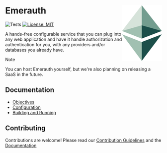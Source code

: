# Emerauth <img src="./.github/content/logo.svg" width="128" align="right"/>

![Tests](https://github.com/emerauth/emerauth/workflows/tests/badge.svg)
 [![License: MIT](https://img.shields.io/badge/License-MIT-yellow.svg)](https://opensource.org/licenses/MIT)

A hands-free configurable service that you can plug into any web application and have it handle authorization and authentication for you, with any providers and/or databases you already have.

> [!NOTE]
> You can host Emerauth yourself, but we're also planning on releasing a SaaS in the future.

## Documentation

- [Objectives](./docs/objectives.md)
- [Configuration](./docs/configuration.md)
- [Building and Running](./docs/building-and-running.md)

## Contributing

Contributions are welcome! Please read our [Contribution Guidelines](./CONTRIBUTING.md) and the [Documentation](#documentation)
